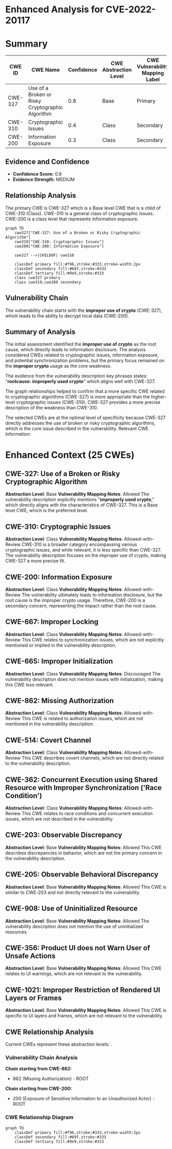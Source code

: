 # Enhanced Analysis for CVE-2022-20117

# Summary
| CWE ID | CWE Name | Confidence | CWE Abstraction Level | CWE Vulnerability Mapping Label | CWE-Vulnerability Mapping Notes |
|---|---|---|---|---|---|
| CWE-327 | Use of a Broken or Risky Cryptographic Algorithm | 0.8 | Base | Primary | Allowed |
| CWE-310 | Cryptographic Issues | 0.4 | Class | Secondary | Allowed-with-Review |
| CWE-200 | Information Exposure | 0.3 | Class | Secondary | Allowed-with-Review |

## Evidence and Confidence

*   **Confidence Score:** 0.8
*   **Evidence Strength:** MEDIUM

## Relationship Analysis
The primary CWE is CWE-327 which is a Base level CWE that is a child of CWE-310 (Class). CWE-310 is a general class of cryptographic issues. CWE-200 is a class level that represents information exposure.

```mermaid
graph TD
    cwe327["CWE-327: Use of a Broken or Risky Cryptographic Algorithm"]
    cwe310["CWE-310: Cryptographic Issues"]
    cwe200["CWE-200: Information Exposure"]
    
    cwe327 -->|CHILDOF| cwe310
    
    classDef primary fill:#f96,stroke:#333,stroke-width:2px
    classDef secondary fill:#69f,stroke:#333
    classDef tertiary fill:#9e9,stroke:#333
    class cwe327 primary
    class cwe310,cwe200 secondary
```

## Vulnerability Chain
The vulnerability chain starts with the **improper use of crypto** (CWE-327), which leads to the ability to decrypt local data (CWE-200).

## Summary of Analysis
The initial assessment identified the **improper use of crypto** as the root cause, which directly leads to information disclosure. The analysis considered CWEs related to cryptographic issues, information exposure, and potential synchronization problems, but the primary focus remained on the **improper crypto** usage as the core weakness.

The evidence from the vulnerability description key phrases states: "**rootcause:** **improperly used crypto**" which aligns well with CWE-327.

The graph relationships helped to confirm that a more specific CWE related to cryptographic algorithms (CWE-327) is more appropriate than the higher-level cryptographic issues (CWE-310). CWE-327 provides a more precise description of the weakness than CWE-310.

The selected CWEs are at the optimal level of specificity because CWE-327 directly addresses the use of broken or risky cryptographic algorithms, which is the core issue described in the vulnerability.
Relevant CWE Information:

# Enhanced Context (25 CWEs)

## CWE-327: Use of a Broken or Risky Cryptographic Algorithm
**Abstraction Level**: Base
**Vulnerability Mapping Notes**: Allowed
The vulnerability description explicitly mentions "**improperly used crypto**," which directly aligns with the characteristics of CWE-327. This is a Base level CWE, which is the preferred level.

## CWE-310: Cryptographic Issues
**Abstraction Level**: Class
**Vulnerability Mapping Notes**: Allowed-with-Review
CWE-310 is a broader category encompassing various cryptographic issues, and while relevant, it is less specific than CWE-327. The vulnerability description focuses on the improper use of crypto, making CWE-327 a more precise fit.

## CWE-200: Information Exposure
**Abstraction Level**: Class
**Vulnerability Mapping Notes**: Allowed-with-Review
The vulnerability ultimately leads to information disclosure, but the root cause is the improper crypto usage. Therefore, CWE-200 is a secondary concern, representing the impact rather than the root cause.

## CWE-667: Improper Locking
**Abstraction Level**: Class
**Vulnerability Mapping Notes**: Allowed-with-Review
This CWE relates to synchronization issues, which are not explicitly mentioned or implied in the vulnerability description.

## CWE-665: Improper Initialization
**Abstraction Level**: Class
**Vulnerability Mapping Notes**: Discouraged
The vulnerability description does not mention issues with initialization, making this CWE less relevant.

## CWE-862: Missing Authorization
**Abstraction Level**: Class
**Vulnerability Mapping Notes**: Allowed-with-Review
This CWE is related to authorization issues, which are not mentioned in the vulnerability description.

## CWE-514: Covert Channel
**Abstraction Level**: Class
**Vulnerability Mapping Notes**: Allowed-with-Review
This CWE describes covert channels, which are not directly related to the vulnerability description.

## CWE-362: Concurrent Execution using Shared Resource with Improper Synchronization ('Race Condition')
**Abstraction Level**: Class
**Vulnerability Mapping Notes**: Allowed-with-Review
This CWE relates to race conditions and concurrent execution issues, which are not described in the vulnerability.

## CWE-203: Observable Discrepancy
**Abstraction Level**: Base
**Vulnerability Mapping Notes**: Allowed
This CWE describes discrepancies in behavior, which are not the primary concern in the vulnerability description.

## CWE-205: Observable Behavioral Discrepancy
**Abstraction Level**: Base
**Vulnerability Mapping Notes**: Allowed
This CWE is similar to CWE-203 and not directly relevant to the vulnerability.

## CWE-908: Use of Uninitialized Resource
**Abstraction Level**: Base
**Vulnerability Mapping Notes**: Allowed
The vulnerability description does not mention the use of uninitialized resources.

## CWE-356: Product UI does not Warn User of Unsafe Actions
**Abstraction Level**: Base
**Vulnerability Mapping Notes**: Allowed
This CWE relates to UI warnings, which are not relevant to the vulnerability.

## CWE-1021: Improper Restriction of Rendered UI Layers or Frames
**Abstraction Level**: Base
**Vulnerability Mapping Notes**: Allowed
This CWE is specific to UI layers and frames, which are not relevant to the vulnerability.


## CWE Relationship Analysis

Current CWEs represent these abstraction levels: .


### Vulnerability Chain Analysis

**Chain starting from CWE-862:**
- 862 (Missing Authorization) - ROOT


**Chain starting from CWE-200:**
- 200 (Exposure of Sensitive Information to an Unauthorized Actor) - ROOT



### CWE Relationship Diagram

```mermaid
graph TD
    classDef primary fill:#f96,stroke:#333,stroke-width:2px
    classDef secondary fill:#69f,stroke:#333
    classDef tertiary fill:#9e9,stroke:#333
```